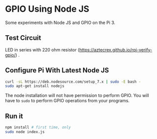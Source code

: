 # GPIO Using Node JS

Some experiments with Node JS and GPIO on the Pi 3.

## Test Circuit

LED in series with 220 ohm resistor (https://aztecrex.github.io/rpi-verify-gpio/) .

## Configure Pi With Latest Node JS

```bash
curl -sL https://deb.nodesource.com/setup_7.x | sudo -E bash -
sudo apt-get install nodejs
```

The node installation will not have permission to perform GPIO. You will have to `sudo` to perform GPIO operations from
your programs.

## Run it

```bash
npm install # first time, only
sudo node index.js
```
